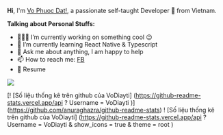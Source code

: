 **Hi**, I'm [Vo Phuoc Dat!](https://www.facebook.com/Diaytii/), a passionate self-taught Developer 🚀 from Vietnam.

**Talking about Personal Stuffs:**

- 👨🏽‍💻 I’m currently working on something cool 😉
- 🌱 I’m currently learning React Native & Typescript
- 💬 Ask me about anything, I am happy to help
- 📫 How to reach me: [FB](https://www.facebook.com/Diaytii/)
- 📝 Resume

![](https://raw.githubusercontent.com/abhisheknaiidu/abhisheknaiidu/master/code.gif)

[! [Số liệu thống kê trên github của VoDiayti] (https://github-readme-stats.vercel.app/api ? Username = VoDiayti )] (https://github.com/anuraghazra/github-readme-stats)
! [Số liệu thống kê trên github của VoDiayti] (https://github-readme-stats.vercel.app/api ? Username = VoDiayti & show_icons = true & theme = root )
